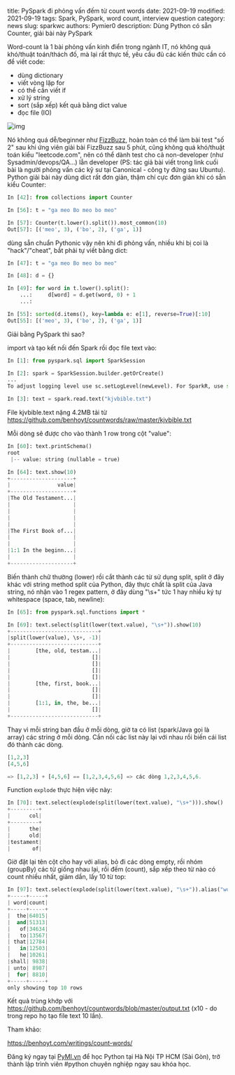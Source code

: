 title: PySpark đi phỏng vấn đếm từ count words
date: 2021-09-19
modified: 2021-09-19
tags: Spark, PySpark, word count, interview question
category: news
slug: sparkwc
authors: Pymier0
description: Dùng Python có sẵn Counter, giải bài này PySpark

Word-count là 1 bài phỏng vấn kinh điển trong ngành IT, nó không quá khó/thuật toán/thách đố, mà lại rất thực tế, yêu cầu đủ các kiến thức cần có để viết code:

- dùng dictionary 
- viết vòng lặp for
- có thể cần viết if
- xử lý string
- sort (sắp xếp) kết quả bằng dict value
- đọc file (IO)

![img](https://images.unsplash.com/photo-1598210854169-af04499e4899?crop=entropy&cs=tinysrgb&fit=max&fm=jpg&ixid=MnwyMzI1MzN8MHwxfHJhbmRvbXx8fHx8fHx8fDE2MzIwMjY5Mzk&ixlib=rb-1.2.1&q=80&w=600)

Nó không quá dễ/beginner như [FizzBuzz](https://en.wikipedia.org/wiki/Fizz_buzz), hoàn toàn có thể làm bài test "số 2" sau khi ứng viên giải bài FizzBuzz sau 5 phút, cũng không quá khó/thuật toán kiểu "leetcode.com", nên có thể dành test cho cả non-developer (như Sysadmin/devops/QA...) lẫn developer (PS: tác giả bài viết trong link cuối bài là người phỏng vấn các kỹ sư tại Canonical - công ty đứng sau Ubuntu). Python giải bài này dùng dict rất đơn giản, thậm chí cực đơn giản khi có sẵn kiểu Counter:

```py
In [42]: from collections import Counter

In [56]: t = "ga meo Bo meo bo meo"

In [57]: Counter(t.lower().split()).most_common(10)
Out[57]: [('meo', 3), ('bo', 2), ('ga', 1)]
```

dùng sẵn chuẩn Pythonic vậy nên khi đi phỏng vấn, nhiều khi bị coi là "hack"/"cheat", bắt phải tự viết bằng dict:

```py
In [47]: t = "ga meo Bo meo bo meo"

In [48]: d = {}

In [49]: for word in t.lower().split():
    ...:     d[word] = d.get(word, 0) + 1
    ...: 

In [55]: sorted(d.items(), key=lambda e: e[1], reverse=True)[:10]
Out[55]: [('meo', 3), ('bo', 2), ('ga', 1)]
```

Giải bằng PySpark thì sao?

import và tạo kết nối đến Spark rồi đọc file text vào:

```py
In [1]: from pyspark.sql import SparkSession

In [2]: spark = SparkSession.builder.getOrCreate()
...
To adjust logging level use sc.setLogLevel(newLevel). For SparkR, use set

In [3]: text = spark.read.text("kjvbible.txt")
```

File kjvbible.text nặng 4.2MB tải từ 
https://github.com/benhoyt/countwords/raw/master/kjvbible.txt

Mỗi dòng sẽ được cho vào thành 1 row trong cột "value":

```py
In [60]: text.printSchema()
root
 |-- value: string (nullable = true)

In [64]: text.show(10)
+--------------------+
|               value|
+--------------------+
|The Old Testament...|
|                    |
|                    |
|                    |
|                    |
|The First Book of...|
|                    |
|                    |
|1:1 In the beginn...|
|                    |
+--------------------+
```

Biến thành chữ thường (lower) rồi cắt thành các từ sử dụng split, split ở đây khác với string method split của Python, đây thực chất là split của Java string, nó nhận vào 1 regex pattern, ở đây dùng "\s+" tức 1 hay nhiều ký tự whitespace (space, tab, newline):

```py
In [65]: from pyspark.sql.functions import *

In [69]: text.select(split(lower(text.value), "\s+")).show(10)
+----------------------------+
|split(lower(value), \s+, -1)|
+----------------------------+
|        [the, old, testam...|
|                          []|
|                          []|
|                          []|
|                          []|
|        [the, first, book...|
|                          []|
|                          []|
|        [1:1, in, the, be...|
|                          []|
+----------------------------+
```

Thay vì mỗi string ban đầu ở mỗi dòng, giờ ta có list (spark/Java gọi là array) các string ở mỗi dòng. Cần nối các list này lại với nhau rồi biến cái list đó thành các dòng. 

```py
[1,2,3] 
[4,5,6]

=> [1,2,3] + [4,5,6] == [1,2,3,4,5,6] => các dòng 1,2,3,4,5,6.
```

Function `explode` thực hiện việc này:

```py
In [70]: text.select(explode(split(lower(text.value), "\s+"))).show()
+---------+
|      col|
+---------+
|      the|
|      old|
|testament|
|       of|
```

Giờ đặt lại tên cột cho hay với alias, bỏ đi các dòng empty, rồi nhóm (groupBy) các từ giống nhau lại, rồi đếm (count), sắp xếp theo từ nào có count nhiều nhất, giảm dần, lấy 10 từ top:

```py
In [97]: text.select(explode(split(lower(text.value), "\s+")).alias("word")).filter("word != ''").groupBy("word").count().sort("count", ascending=False).show(10)
+-----+-----+                                                                   
| word|count|
+-----+-----+
|  the|64015|
|  and|51313|
|   of|34634|
|   to|13567|
| that|12784|
|   in|12503|
|   he|10261|
|shall| 9838|
| unto| 8987|
|  for| 8810|
+-----+-----+
only showing top 10 rows

```

Kết quả trùng khớp với https://github.com/benhoyt/countwords/blob/master/output.txt (x10 - do trong repo họ tạo file text 10 lần).

Tham khảo:

https://benhoyt.com/writings/count-words/

Đăng ký ngay tại [PyMI.vn](https://pymi.vn) để học Python tại Hà Nội TP HCM (Sài Gòn),
trở thành lập trình viên #python chuyên nghiệp ngay sau khóa học.
